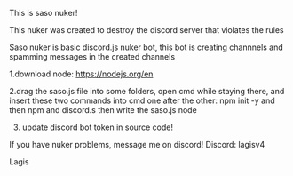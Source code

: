 This is saso nuker! 
			
This nuker was created to destroy the discord server that violates the rules

Saso nuker is basic discord.js nuker bot, this bot is creating channnels and spamming messages in the created channels
 

1.download node: https://nodejs.org/en


2.drag the saso.js file into some folders, open cmd while staying there, and insert these two commands into cmd one after the other: npm init -y and then npm and discord.s
then write the saso.js node


3. update discord bot token in source code!

If you have nuker problems, message me on discord! Discord: lagisv4

Lagis
